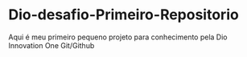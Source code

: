 # Dio-desafio-Primeiro-Repositorio
Aqui é meu primeiro pequeno projeto para conhecimento pela Dio Innovation One Git/Github
